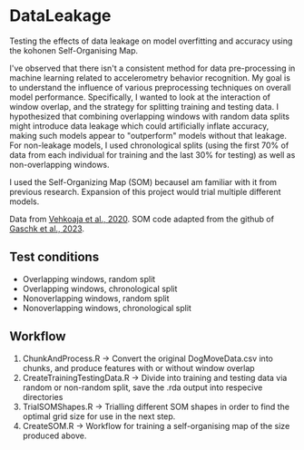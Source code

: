 # DataLeakage
Testing the effects of data leakage on model overfitting and accuracy using the kohonen Self-Organising Map. 

I've observed that there isn't a consistent method for data pre-processing in machine learning related to accelerometry behavior recognition. My goal is to understand the influence of various preprocessing techniques on overall model performance. Specifically, I wanted to look at the interaction of window overlap, and the strategy for splitting training and testing data. I hypothesized that combining overlapping windows with random data splits might introduce data leakage which could artificially inflate accuracy, making such models appear to "outperform" models without that leakage. For non-leakage models, I used chronological splits (using the first 70% of data from each individual for training and the last 30% for testing) as well as non-overlapping windows.

I used the Self-Organizing Map (SOM) becauseI am familiar with it from previous research. Expansion of this project would trial multiple different models.

Data from [Vehkoaja et al., 2020](https://www.sciencedirect.com/science/article/pii/S2352340922000348). SOM code adapted from the github of [Gaschk et al., 2023](https://github.com/cclemente/Animal_accelerometry/tree/main).

## Test conditions
- Overlapping windows, random split
- Overlapping windows, chronological split
- Nonoverlapping windows, random split
- Nonoverlapping windows, chronological split

## Workflow
1. ChunkAndProcess.R -> Convert the original DogMoveData.csv into chunks, and produce features with or without window overlap
2. CreateTrainingTestingData.R -> Divide into training and testing data via random or non-random split, save the .rda output into respecive directories
3. TrialSOMShapes.R -> Trialling different SOM shapes in order to find the optimal grid size for use in the next step.
4. CreateSOM.R -> Workflow for training a self-organising map of the size produced above.